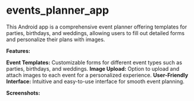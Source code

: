 # events_planner_app
 This Android app is a comprehensive event planner offering templates for parties, birthdays, and weddings, allowing users to fill out detailed forms and personalize their plans with images.

**Features:**

**Event Templates:** Customizable forms for different event types such as parties, birthdays, and weddings.
**Image Upload:** Option to upload and attach images to each event for a personalized experience.
**User-Friendly Interface:** Intuitive and easy-to-use interface for smooth event planning.

**Screenshots:**
